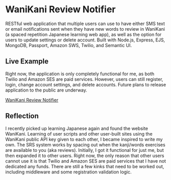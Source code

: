 # WaniKani Review Notifier

RESTful web application that multiple users can use to have either SMS text or email notifications sent when they have new words to review in WaniKani (a spaced repetition Japanese learning web app), as well as the option for users to update settings or delete account. Built with Node.js, Express, EJS, MongoDB, Passport, Amazon SWS, Twilio, and Semantic UI.

## Live Example

Right now, the application is only completely functional for me, as both Twilio and Amazon SES are paid services. However, users can still register, login, change account settings, and delete accounts. Future plans to release application to the public are underway.

[WaniKani Review Notifier](http://wanikani-review-notifier.herokuapp.com)

## Reflection

I recently picked up learning Japanese again and found the website WaniKani. Learning of user scripts and other user-built sites using the WaniKani public API key given to each other, I became inspired to write my own. The SRS system works by spacing out when the kanji/words exercises are available to you (aka reviews). Initially, I got it functional for just me, but then expanded it to other users. Right now, the only reason that other users cannot use it is that Twilio and Amazon SES are paid services that I have not dedicated any funds. There are still a few kinks that need to be worked out, including middleware and some registration validation logic. 
